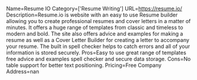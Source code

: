 Name=Resume IO
Category=['Resume Writing']
URL=https://resume.io/
Description=Resume.io is website with an easy to use Resume builder allowing you to create professional resumes and cover letters in a matter of minutes. It offers a huge range of templates from classic and timeless to modern and bold. The site also offers advice and examples for making a resume as well as a Cover Letter Builder for creating a letter to accompany your resume. The built in spell checker helps to catch errors and all of your information is stored securely.
Pros=Easy to use great range of templates free advice and examples spell checker and secure data storage.
Cons=No table support for better text positioning.
Pricing=Free
Company Address=nan
